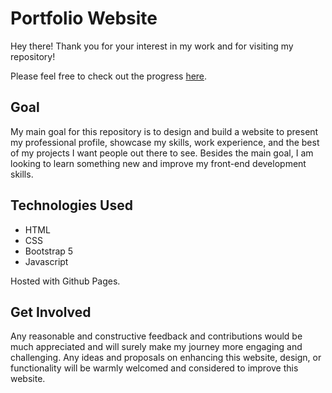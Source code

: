 # Portfolio Website

Hey there! Thank you for your interest in my work and for visiting my repository!

Please feel free to check out the progress [here](https://armaksymov.github.io).

## Goal

My main goal for this repository is to design and build a website to present my professional profile, showcase my skills, work experience, and the best of my projects I want people out there to see. 
Besides the main goal, I am looking to learn something new and improve my front-end development skills.

## Technologies Used

- HTML
- CSS
- Bootstrap 5
- Javascript

Hosted with Github Pages.

## Get Involved

Any reasonable and constructive feedback and contributions would be much appreciated and will surely make my journey more engaging and challenging. 
Any ideas and proposals on enhancing this website, design, or functionality will be warmly welcomed and considered to improve this website.
